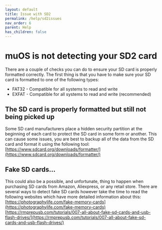 ```yaml
---
layout: default
title: Issue with SD2
permalink: /help/sd2issues
nav_order: 6
parent: Help
has_children: false
---
```


# muOS is not detecting your SD2 card
There are a couple of checks you can do to ensure your SD card is properly formatted correctly.  The first thing is that you have to make sure your SD card is formatted to one of the following types:
  * FAT32 - Compatible for all systems to read and write
  * EXFAT - Compatible for all systems to read and write (recommended)

## The SD card is properly formatted but still not being picked up
Some SD card manufacturers place a hidden security partition at the beginning of each card to protect the SD card in some form or another.  This can cause some issues, you are best to backup all of the data from the SD card and format it using the following tool:  
[https://www.sdcard.org/downloads/formatter/](https://www.sdcard.org/downloads/formatter/)

## Fake SD cards...
This could also be a possible, and unfortunate, thing to happen when purchasing SD cards from Amazon, Aliexpress, or any retail store.  There are several ways to detect fake SD cards however take the time to read the following websites which have more detailed information about this:  
[https://photographylife.com/fake-memory-cards](https://photographylife.com/fake-memory-cards)  
[https://rmprepusb.com/tutorials/007-all-about-fake-sd-cards-and-usb-flash-drives/](https://rmprepusb.com/tutorials/007-all-about-fake-sd-cards-and-usb-flash-drives/)
